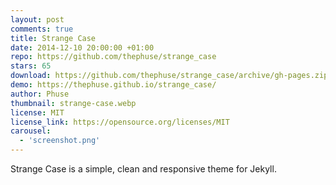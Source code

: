 ```yaml
---
layout: post
comments: true
title: Strange Case
date: 2014-12-10 20:00:00 +01:00
repo: https://github.com/thephuse/strange_case
stars: 65
download: https://github.com/thephuse/strange_case/archive/gh-pages.zip
demo: https://thephuse.github.io/strange_case/
author: Phuse
thumbnail: strange-case.webp
license: MIT
license_link: https://opensource.org/licenses/MIT
carousel:
  - 'screenshot.png'
---
```


Strange Case is a simple, clean and responsive theme for Jekyll.

